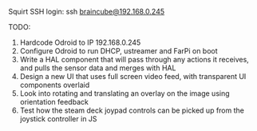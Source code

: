 

Squirt SSH login:
ssh braincube@192.168.0.245


TODO:

1. Hardcode Odroid to IP 192.168.0.245
2. Configure Odroid to run DHCP, ustreamer and FarPi on boot
3. Write a HAL component that will pass through any actions it receives, and pulls the sensor data and merges with HAL
4. Design a new UI that uses full screen video feed, with transparent UI components overlaid
5. Look into rotating and translating an overlay on the image using orientation feedback
6. Test how the steam deck joypad controls can be picked up from the joystick controller in JS

